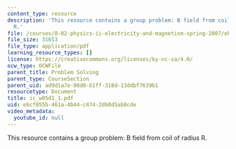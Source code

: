 ```yaml
---
content_type: resource
description: 'This resource contains a group problem: B field from coil of radius
  R.'
file: /courses/8-02-physics-ii-electricity-and-magnetism-spring-2007/ebcf055b461a4b44c4742db8d5ab8cde_ic_w05d1_1.pdf
file_size: 31653
file_type: application/pdf
learning_resource_types: []
license: https://creativecommons.org/licenses/by-nc-sa/4.0/
ocw_type: OCWFile
parent_title: Problem Solving
parent_type: CourseSection
parent_uid: ad9d1a7e-98d0-b1ff-318d-13ddbf7639b1
resourcetype: Document
title: ic_w05d1_1.pdf
uid: ebcf055b-461a-4b44-c474-2db8d5ab8cde
video_metadata:
  youtube_id: null
---
```

This resource contains a group problem: B field from coil of radius R.